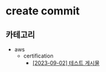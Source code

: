# create commit
## 카테고리
- aws
  - certification
    - [[2023-09-02] 테스트 게시물](https://github.com/kimbongjune/test-ssss/blob/main/aws%2Fcertification%2F2023-09-02_%ED%85%8C%EC%8A%A4%ED%8A%B8%20%EA%B2%8C%EC%8B%9C%EB%AC%BC.md)
